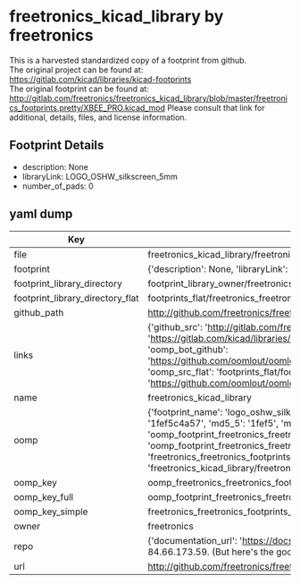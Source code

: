 # freetronics_kicad_library by freetronics  
This is a harvested standardized copy of a footprint from github.  
The original project can be found at:  
https://gitlab.com/kicad/libraries/kicad-footprints  
The original footprint can be found at:
http://gitlab.com/freetronics/freetronics_kicad_library/blob/master/freetronics_footprints.pretty/XBEE_PRO.kicad_mod
Please consult that link for additional, details, files, and license information.  
## Footprint Details
* description: None  
* libraryLink: LOGO_OSHW_silkscreen_5mm  
* number_of_pads: 0  
## yaml dump  
| Key | Value |  
| --- | --- |  
| file | freetronics_kicad_library/freetronics_footprints.pretty/LOGO_OSHW_silkscreen_5mm.kicad_mod |  
| footprint | {'description': None, 'libraryLink': 'LOGO_OSHW_silkscreen_5mm', 'number_of_pads': 0} |  
| footprint_library_directory | footprint_library_owner/freetronics_freetronics_kicad_library |  
| footprint_library_directory_flat | footprints_flat/freetronics_freetronics_footprints_logo_oshw_silkscreen_5mm/working |  
| github_path | http://github.com/freetronics/freetronics_kicad_library/blob/master/freetronics_footprints.pretty/LOGO_OSHW_silkscreen_5mm.kicad_mod |  
| links | {'github_src': 'http://gitlab.com/freetronics/freetronics_kicad_library/blob/master/freetronics_footprints.pretty/XBEE_PRO.kicad_mod', 'github_src_repo': 'https://gitlab.com/kicad/libraries/kicad-footprints', 'oomp_bot': 'footprints/freetronics_freetronics_footprints_logo_oshw_silkscreen_5mm/working', 'oomp_bot_github': 'https://github.com/oomlout/oomlout_oomp_footprint_bot/tree/main/footprints/freetronics_freetronics_footprints_logo_oshw_silkscreen_5mm/working', 'oomp_src_flat': 'footprints_flat/footprints_flat/freetronics_freetronics_footprints_logo_oshw_silkscreen_5mm/working', 'oomp_src_flat_github': 'https://github.com/oomlout/oomlout_oomp_footprint_src/tree/main/footprints_flat/freetronics_freetronics_footprints_logo_oshw_silkscreen_5mm/working'} |  
| name | freetronics_kicad_library |  
| oomp | {'footprint_name': 'logo_oshw_silkscreen_5mm', 'library_name': 'freetronics_footprints', 'md5': '1fef5c4a57a03dbb532c35099412d3e3', 'md5_10': '1fef5c4a57', 'md5_5': '1fef5', 'md5_6': '1fef5c', 'oomp_key': 'oomp_freetronics_freetronics_footprints_logo_oshw_silkscreen_5mm', 'oomp_key_extra': 'oomp_footprint_freetronics_freetronics_footprints_logo_oshw_silkscreen_5mm', 'oomp_key_full': 'oomp_footprint_freetronics_freetronics_footprints_logo_oshw_silkscreen_5mm_1fef5c', 'oomp_key_simple': 'freetronics_freetronics_footprints_logo_oshw_silkscreen_5mm', 'original_filename': 'freetronics_kicad_library/freetronics_footprints.pretty/LOGO_OSHW_silkscreen_5mm.kicad_mod', 'owner_name': 'freetronics'} |  
| oomp_key | oomp_freetronics_freetronics_footprints_logo_oshw_silkscreen_5mm |  
| oomp_key_full | oomp_footprint_freetronics_freetronics_footprints_logo_oshw_silkscreen_5mm |  
| oomp_key_simple | freetronics_freetronics_footprints_logo_oshw_silkscreen_5mm |  
| owner | freetronics |  
| repo | {'documentation_url': 'https://docs.github.com/rest/overview/resources-in-the-rest-api#rate-limiting', 'message': "API rate limit exceeded for 84.66.173.59. (But here's the good news: Authenticated requests get a higher rate limit. Check out the documentation for more details.)"} |  
| url | http://github.com/freetronics/freetronics_kicad_library |  

